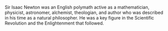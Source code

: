 Sir Isaac Newton was an English polymath active as a mathematician, physicist, astronomer, alchemist, theologian, and author who was described in his time as a natural philosopher. He was a key figure in the Scientific Revolution and the Enlightenment that followed.